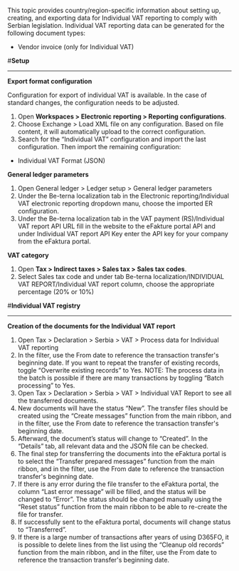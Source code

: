 This topic provides country/region-specific information about setting up, creating, and exporting data for Individual VAT reporting to comply with Serbian legislation. Individual VAT reporting data can be generated for the following document types:
- Vendor invoice (only for Individual VAT)

#**Setup**
________________________________________
**Export format configuration**

Configuration for export of individual VAT is available. In the case of standard changes, the configuration needs to be adjusted.
1.	Open ****Workspaces** > Electronic reporting > Reporting configurations**.
2.	Choose Exchange > Load XML file on any configuration. Based on file content, it will automatically upload to the correct configuration.
3.	Search for the “Individual VAT” configuration and import the last configuration. Then import the remaining configuration:
- Individual VAT Format (JSON)

**General ledger parameters**
1.	Open General ledger > Ledger setup > General ledger parameters
2.	Under the Be-terna localization tab in the Electronic reporting/Individual VAT electronic reporting dropdown manu, choose the imported ER configuration.
3.	Under the Be-terna localization tab in the VAT payment (RS)/Individual VAT report API URL fill in the website to the eFakture portal API and under Individual VAT report API Key enter the API key for your company from the eFaktura portal.

**VAT category**
1.	Open **Tax > Indirect taxes > Sales tax > Sales tax codes**.
2.	Select Sales tax code and under tab Be-terna localization/INDIVIDUAL VAT REPORT/Individual VAT report column, choose the appropriate percentage (20% or 10%)

#**Individual VAT registry**
________________________________________
**Creation of the documents for the Individual VAT report**
1.	Open Tax > Declaration > Serbia > VAT > Process data for Individual VAT reporting
2.	In the filter, use the From date to reference the transaction transfer's beginning date. If you want to repeat the transfer of existing records, toggle “Overwrite existing records” to Yes.
NOTE: The process data in the batch is possible if there are many transactions by toggling “Batch processing” to Yes.
3.	Open Tax > Declaration > Serbia > VAT > Individual VAT Report to see all the transferred documents.
4.	New documents will have the status “New”. The transfer files should be created using the “Create messages” function from the main ribbon, and in the filter, use the From date to reference the transaction transfer's beginning date.
5.	Afterward, the document’s status will change to “Created”. In the “Details” tab, all relevant data and the JSON file can be checked.
6.	The final step for transferring the documents into the eFaktura portal is to select the “Transfer prepared messages” function from the main ribbon, and in the filter, use the From date to reference the transaction transfer's beginning date.
7.	If there is any error during the file transfer to the eFaktura portal, the column “Last error message” will be filled, and the status will be changed to “Error”.
The status should be changed manually using the “Reset status” function from the main ribbon to be able to re-create the file for transfer.
8.	If successfully sent to the eFaktura portal, documents will change status to “Transferred”.
9.	If there is a large number of transactions after years of using D365FO, it is possible to delete lines from the list using the “Cleanup old records” function from the main ribbon, and in the filter, use the From date to reference the transaction transfer's beginning date.
